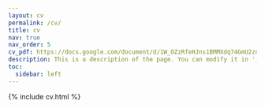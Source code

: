 ```yaml
---
layout: cv
permalink: /cv/
title: cv
nav: true
nav_order: 5
cv_pdf: https://docs.google.com/document/d/1W_OZzRfeHJns1BMMXdq74GmU2znqBCtC/edit?usp=sharing&ouid=113452926778106786423&rtpof=true&sd=true # you can also use external links here
description: This is a description of the page. You can modify it in '_pages/cv.md'. You can also change or remove the top pdf download button.
toc:
  sidebar: left
---
```


{% include cv.html %}